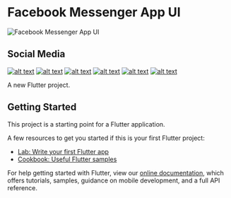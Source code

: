 # Facebook Messenger App UI

![Facebook Messenger App UI](https://user-images.githubusercontent.com/16510597/86947981-bc704f00-c176-11ea-8355-b35f698be928.jpg)

## Social Media

<!-- display the social media buttons in your README -->
[![alt text][1.1]][1]
[![alt text][2.1]][2]
[![alt text][3.1]][3]
[![alt text][4.1]][4]
[![alt text][5.1]][5]
[![alt text][6.1]][6]

<!-- icons with padding -->
[1.1]: http://i.imgur.com/P3YfQoD.png (facebook icon with padding)
[2.1]: http://i.imgur.com/tXSoThF.png (twitter icon with padding)
[3.1]: http://i.imgur.com/FTfZyuk.png (google plus icon with padding)
[4.1]: http://i.imgur.com/YckIOms.png (tumblr icon with padding)
[5.1]: http://i.imgur.com/1AGmwO3.png (dribbble icon with padding)
[6.1]: http://i.imgur.com/0o48UoR.png (github icon with padding)

<!-- links to your social media accounts -->
<!-- update these accordingly -->

[1]: https://www.facebook.com/Sopheamen-Van-110104824091670
[2]: https://twitter.com/sopheamenvan007
[3]: https://www.instagram.com/vansopheamen/?hl=en
[4]: http://carlsed.tumblr.com
[5]: http://dribbble.com/carlsednaoui
[6]: http://www.github.com/carlsednaoui


A new Flutter project.

## Getting Started

This project is a starting point for a Flutter application.

A few resources to get you started if this is your first Flutter project:

- [Lab: Write your first Flutter app](https://flutter.dev/docs/get-started/codelab)
- [Cookbook: Useful Flutter samples](https://flutter.dev/docs/cookbook)

For help getting started with Flutter, view our
[online documentation](https://flutter.dev/docs), which offers tutorials,
samples, guidance on mobile development, and a full API reference.
